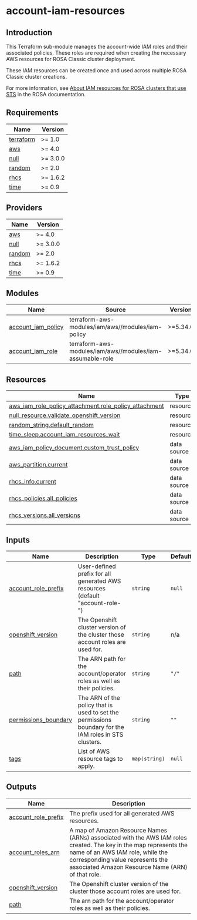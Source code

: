 # account-iam-resources

## Introduction

This Terraform sub-module manages the account-wide IAM roles and their associated policies. These roles are required when creating the necessary AWS resources for ROSA Classic cluster deployment.

These IAM resources can be created once and used across multiple ROSA Classic cluster creations.

For more information, see [About IAM resources for ROSA clusters that use STS](https://docs.openshift.com/rosa/rosa_architecture/rosa-sts-about-iam-resources.html#rosa-sts-about-iam-resources) in the ROSA documentation.

<!-- BEGIN_AUTOMATED_TF_DOCS_BLOCK -->
## Requirements

| Name | Version |
|------|---------|
| <a name="requirement_terraform"></a> [terraform](#requirement\_terraform) | >= 1.0 |
| <a name="requirement_aws"></a> [aws](#requirement\_aws) | >= 4.0 |
| <a name="requirement_null"></a> [null](#requirement\_null) | >= 3.0.0 |
| <a name="requirement_random"></a> [random](#requirement\_random) | >= 2.0 |
| <a name="requirement_rhcs"></a> [rhcs](#requirement\_rhcs) | >= 1.6.2 |
| <a name="requirement_time"></a> [time](#requirement\_time) | >= 0.9 |

## Providers

| Name | Version |
|------|---------|
| <a name="provider_aws"></a> [aws](#provider\_aws) | >= 4.0 |
| <a name="provider_null"></a> [null](#provider\_null) | >= 3.0.0 |
| <a name="provider_random"></a> [random](#provider\_random) | >= 2.0 |
| <a name="provider_rhcs"></a> [rhcs](#provider\_rhcs) | >= 1.6.2 |
| <a name="provider_time"></a> [time](#provider\_time) | >= 0.9 |

## Modules

| Name | Source | Version |
|------|--------|---------|
| <a name="module_account_iam_policy"></a> [account\_iam\_policy](#module\_account\_iam\_policy) | terraform-aws-modules/iam/aws//modules/iam-policy | >=5.34.0 |
| <a name="module_account_iam_role"></a> [account\_iam\_role](#module\_account\_iam\_role) | terraform-aws-modules/iam/aws//modules/iam-assumable-role | >=5.34.0 |

## Resources

| Name | Type |
|------|------|
| [aws_iam_role_policy_attachment.role_policy_attachment](https://registry.terraform.io/providers/hashicorp/aws/latest/docs/resources/iam_role_policy_attachment) | resource |
| [null_resource.validate_openshift_version](https://registry.terraform.io/providers/hashicorp/null/latest/docs/resources/resource) | resource |
| [random_string.default_random](https://registry.terraform.io/providers/hashicorp/random/latest/docs/resources/string) | resource |
| [time_sleep.account_iam_resources_wait](https://registry.terraform.io/providers/hashicorp/time/latest/docs/resources/sleep) | resource |
| [aws_iam_policy_document.custom_trust_policy](https://registry.terraform.io/providers/hashicorp/aws/latest/docs/data-sources/iam_policy_document) | data source |
| [aws_partition.current](https://registry.terraform.io/providers/hashicorp/aws/latest/docs/data-sources/partition) | data source |
| [rhcs_info.current](https://registry.terraform.io/providers/terraform-redhat/rhcs/latest/docs/data-sources/info) | data source |
| [rhcs_policies.all_policies](https://registry.terraform.io/providers/terraform-redhat/rhcs/latest/docs/data-sources/policies) | data source |
| [rhcs_versions.all_versions](https://registry.terraform.io/providers/terraform-redhat/rhcs/latest/docs/data-sources/versions) | data source |

## Inputs

| Name | Description | Type | Default | Required |
|------|-------------|------|---------|:--------:|
| <a name="input_account_role_prefix"></a> [account\_role\_prefix](#input\_account\_role\_prefix) | User-defined prefix for all generated AWS resources (default "account-role-<random>") | `string` | `null` | no |
| <a name="input_openshift_version"></a> [openshift\_version](#input\_openshift\_version) | The Openshift cluster version of the cluster those account roles are used for. | `string` | n/a | yes |
| <a name="input_path"></a> [path](#input\_path) | The ARN path for the account/operator roles as well as their policies. | `string` | `"/"` | no |
| <a name="input_permissions_boundary"></a> [permissions\_boundary](#input\_permissions\_boundary) | The ARN of the policy that is used to set the permissions boundary for the IAM roles in STS clusters. | `string` | `""` | no |
| <a name="input_tags"></a> [tags](#input\_tags) | List of AWS resource tags to apply. | `map(string)` | `null` | no |

## Outputs

| Name | Description |
|------|-------------|
| <a name="output_account_role_prefix"></a> [account\_role\_prefix](#output\_account\_role\_prefix) | The prefix used for all generated AWS resources. |
| <a name="output_account_roles_arn"></a> [account\_roles\_arn](#output\_account\_roles\_arn) | A map of Amazon Resource Names (ARNs) associated with the AWS IAM roles created. The key in the map represents the name of an AWS IAM role, while the corresponding value represents the associated Amazon Resource Name (ARN) of that role. |
| <a name="output_openshift_version"></a> [openshift\_version](#output\_openshift\_version) | The Openshift cluster version of the cluster those account roles are used for. |
| <a name="output_path"></a> [path](#output\_path) | The arn path for the account/operator roles as well as their policies. |
<!-- END_AUTOMATED_TF_DOCS_BLOCK -->
